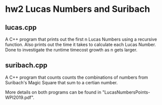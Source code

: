 # hw2 Lucas Numbers and Suribach

## lucas.cpp

A C++ program that prints out the first n Lucas Numbers using a recursive function. Also prints out the time it takes to calculate each Lucas Number. Done to investigate the
runtime timecost growth as n gets larger.

## suribach.cpp

A C++ program that counts counts the combinations of numbers from Suribach's Magic Square that sum to a certian number.

More details on both programs can be found in "LucasNumbersPoints-WPI2019.pdf".

